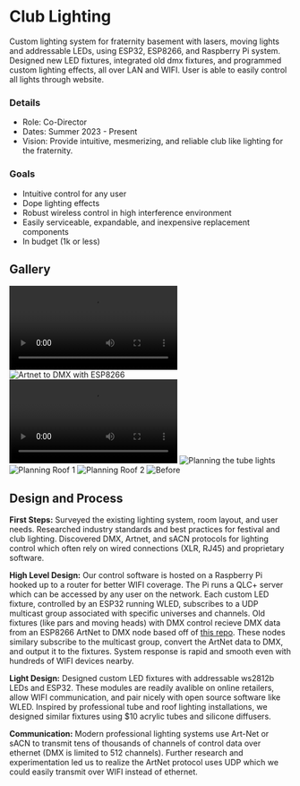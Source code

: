 # Club Lighting
Custom lighting system for fraternity basement with lasers, moving lights and addressable LEDs, using ESP32, ESP8266, and Raspberry Pi system. Designed new LED fixtures, integrated old dmx fixtures, and programmed custom lighting effects, all over LAN and WIFI. User is able to easily control all lights through website.

### Details
- Role: Co-Director
- Dates: Summer 2023 - Present
- Vision: Provide intuitive, mesmerizing, and reliable club like lighting for the fraternity.

### Goals
- Intuitive control for any user
- Dope lighting effects
- Robust wireless control in high interference environment
- Easily serviceable, expandable, and inexpensive replacement components
- In budget (1k or less)

## Gallery
<div class="scroll-container">
    <!-- <video controls> <source src="/assets/img/projects/club/lasers.mp4"></video> -->
    <video controls title="Tubes and bars only"> <source src="/assets/img/projects/club/tubes_bars.mp4"></video>
    <img title="Artnet to DMX with ESP8266" src="/assets/img/projects/club/club1.JPG">
    <video controls title="Programming moving lights"> <source src="/assets/img/projects/club/prog_movers.mp4"></video>
    <img title="Planning the tube lights" src="/assets/img/projects/club/club2.JPG">
    <img title="Planning Roof 1" src="/assets/img/projects/club/club4.JPG">
    <img title="Planning Roof 2" src="/assets/img/projects/club/club5.JPG">
    <img title="Before" src="/assets/img/projects/club/club3.JPG">
</div>

## Design and Process
**First Steps:** Surveyed the existing lighting system, room layout, and user needs. Researched industry standards and best practices for festival and club lighting. Discovered DMX, Artnet, and sACN protocols for lighting control which often rely on wired connections (XLR, RJ45) and proprietary software.

**High Level Design:** Our control software is hosted on a Raspberry Pi hooked up to a router for better WIFI coverage. The Pi runs a QLC+ server which can be accessed by any user on the network. Each custom LED fixture, controlled by an ESP32 running WLED, subscribes to a UDP multicast group associated with specific universes and channels. Old fixtures (like pars and moving heads) with DMX control recieve DMX data from an ESP8266 ArtNet to DMX node based off of [this repo](https://github.com/robertoostenveld/esp8266_artnet_dmx512?tab=readme-ov-file). These nodes similary subscribe to the multicast group, convert the ArtNet data to DMX, and output it to the fixtures. System response is rapid and smooth even with hundreds of WIFI devices nearby.  

**Light Design:** Designed custom LED fixtures with addressable ws2812b LEDs and ESP32. These modules are readily avalible on online retailers, allow WIFI communication, and pair nicely with open source software like WLED. Inspired by professional tube and roof lighting installations, we designed similar fixtures using $10 acrylic tubes and silicone diffusers. 

**Communication:** Modern professional lighting systems use Art-Net or sACN to transmit tens of thousands of channels of control data over ethernet (DMX is limited to 512 channels). Further research and experimentation led us to realize the ArtNet protocol uses UDP which we could easily transmit over WIFI instead of ethernet. 